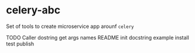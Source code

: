 # celery-abc
Set of tools to create microservice app arounf `celery`

TODO
Caller dostring
get args names
README
init docstring
example
install
test
publish